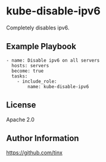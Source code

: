 kube-disable-ipv6
=================

Completely disables ipv6.

Example Playbook
----------------

    - name: Disable ipv6 on all servers
      hosts: servers
      become: true
      tasks:
        - include_role:
            name: kube-disable-ipv6

License
-------

Apache 2.0

Author Information
------------------

https://github.com/tinx
